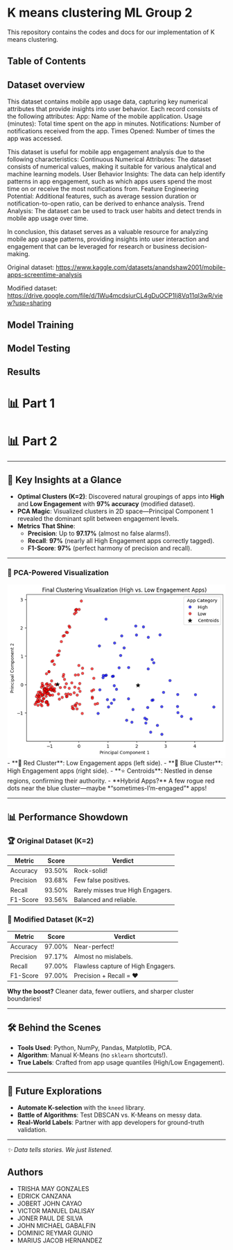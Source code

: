 
# K means clustering ML Group 2

This repository contains the codes and docs for our implementation of K means clustering.


## Table of Contents

## Dataset overview

This dataset contains mobile app usage data, capturing key numerical attributes that provide insights into user behavior. Each record consists of the following attributes:
App: Name of the mobile application.
Usage (minutes): Total time spent on the app in minutes.
Notifications: Number of notifications received from the app.
Times Opened: Number of times the app was accessed.

This dataset is useful for mobile app engagement analysis due to the following characteristics:
Continuous Numerical Attributes: The dataset consists of numerical values, making it suitable for various analytical and machine learning models.
User Behavior Insights: The data can help identify patterns in app engagement, such as which apps users spend the most time on or receive the most notifications from.
Feature Engineering Potential: Additional features, such as average session duration or notification-to-open ratio, can be derived to enhance analysis.
Trend Analysis: The dataset can be used to track user habits and detect trends in mobile app usage over time.

In conclusion, this dataset serves as a valuable resource for analyzing mobile app usage patterns, providing insights into user interaction and engagement that can be leveraged for research or business decision-making.

Original dataset: https://www.kaggle.com/datasets/anandshaw2001/mobile-apps-screentime-analysis

Modified dataset: https://drive.google.com/file/d/1Wu4mcdsiurCL4gDuOCP1Ij8Vq11qI3wR/view?usp=sharing
## Model Training
## Model Testing
## Results
# 📊 Part 1

# 📊 Part 2    

---

## 🌟 **Key Insights at a Glance**  
- **Optimal Clusters (K=2)**: Discovered natural groupings of apps into **High** and **Low Engagement** with **97% accuracy** (modified dataset).  
- **PCA Magic**: Visualized clusters in 2D space—Principal Component 1 revealed the dominant split between engagement levels.  
- **Metrics That Shine**:  
  - **Precision**: Up to **97.17%** (almost no false alarms!).  
  - **Recall**: **97%** (nearly all High Engagement apps correctly tagged).  
  - **F1-Score**: **97%** (perfect harmony of precision and recall).  

---

### 🎨 **PCA-Powered Visualization**  
<img src="./plots/ClusteringVisual.png" alt="PCA Plot" width="600"/>  
- **🔴 Red Cluster**: Low Engagement apps (left side).  
- **🔵 Blue Cluster**: High Engagement apps (right side).  
- **⭐ Centroids**: Nestled in dense regions, confirming their authority.  
- **Hybrid Apps?** A few rogue red dots near the blue cluster—maybe *“sometimes-I’m-engaged”* apps!  

---

## 📊 **Performance Showdown**  
### 🏆 **Original Dataset (K=2)**  
| Metric       | Score   | Verdict                          |  
|--------------|---------|----------------------------------|  
| Accuracy     | 93.50%  | Rock-solid!                      |  
| Precision    | 93.68%  | Few false positives.             |  
| Recall       | 93.50%  | Rarely misses true High Engagers.|  
| F1-Score     | 93.56%  | Balanced and reliable.           |  

### 🚀 **Modified Dataset (K=2)**  
| Metric       | Score   | Verdict                          |  
|--------------|---------|----------------------------------|  
| Accuracy     | 97.00%  | Near-perfect!                    |  
| Precision    | 97.17%  | Almost no mislabels.             |  
| Recall       | 97.00%  | Flawless capture of High Engagers.|  
| F1-Score     | 97.00%  | Precision + Recall = ❤️          |  

**Why the boost?** Cleaner data, fewer outliers, and sharper cluster boundaries!  

---

## 🛠️ **Behind the Scenes**  
- **Tools Used**: Python, NumPy, Pandas, Matplotlib, PCA.  
- **Algorithm**: Manual K-Means (no `sklearn` shortcuts!).  
- **True Labels**: Crafted from app usage quantiles (High/Low Engagement).  

---

## 🚀 **Future Explorations**  
- **Automate K-selection** with the `kneed` library.  
- **Battle of Algorithms**: Test DBSCAN vs. K-Means on messy data.  
- **Real-World Labels**: Partner with app developers for ground-truth validation.  

---

*✨ Data tells stories. We just listened.*  

## Authors

- TRISHA MAY GONZALES
- EDRICK CANZANA
- JOBERT JOHN CAYAO
- VICTOR MANUEL DALISAY
- JONER PAUL DE SILVA
- JOHN MICHAEL GABALFIN
- DOMINIC REYMAR GUNIO
- MARIUS JACOB HERNANDEZ



